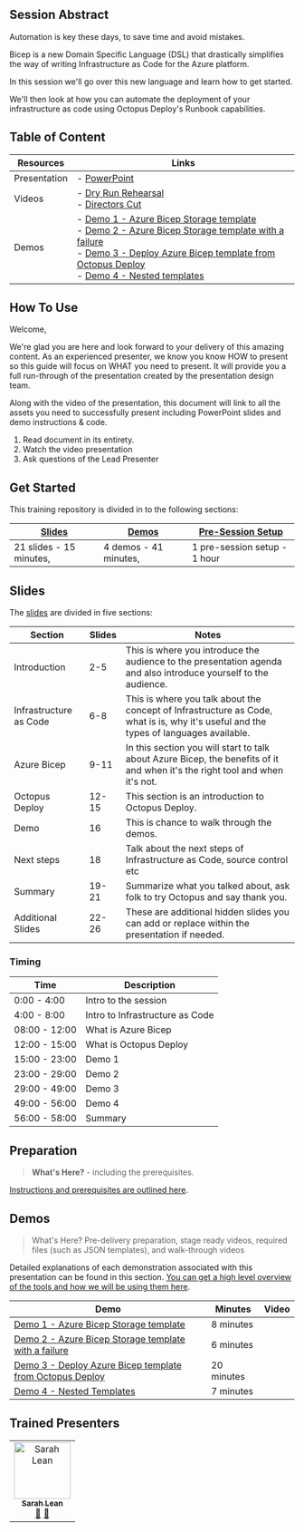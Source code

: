 ## Session Abstract

Automation is key these days, to save time and avoid mistakes.

Bicep is a new Domain Specific Language (DSL) that drastically simplifies the way of writing Infrastructure as Code for the Azure platform.

In this session we'll go over this new language and learn how to get started.

We'll then look at how you can automate the deployment of your infrastructure as code using Octopus Deploy's Runbook capabilities.


## Table of Content

| Resources          | Links                            |
|-------------------|----------------------------------|
| Presentation       | - [PowerPoint](https://github.com/OctopusDeployCommunity/Presentations/blob/main/Azure/AzureBicep/CombineAzureBicepandOctopusDeployv1.pptx) | [Google Slides]()
| Videos            | - [Dry Run Rehearsal](https://communitypresentations.blob.core.windows.net/recordings/azure/azurebicep/bicepoctopus_dryrun_march2022.mp4) <br/>- [Directors Cut](https://communitypresentations.blob.core.windows.net/recordings/azure/azurebicep/bicepoctopus_directorcut_march2022.mp4) <br/> 
| Demos             | - [Demo 1 - Azure Bicep Storage template ](demos/README.md#demo-1---azure-bicep-storage-template) <br/>- [Demo 2 - Azure Bicep Storage template with a failure](demos/README.md#demo-2---azure-bicep-storage-template-with-a-failure) <br/>- [Demo 3 - Deploy Azure Bicep template from Octopus Deploy ](demos/README.md#demo-3---deploy-azure-bicep-template-from-octopus-deploy)<br/>- [Demo 4 - Nested templates ](demos/README.md#demo-4---nested-templates) |

## How To Use

Welcome,

We're glad you are here and look forward to your delivery of this amazing content. As an experienced presenter, we know you know HOW to present so this guide will focus on WHAT you need to present. It will provide you a full run-through of the presentation created by the presentation design team. 

Along with the video of the presentation, this document will link to all the assets you need to successfully present including PowerPoint slides and demo instructions &
code.

1.  Read document in its entirety.
2.  Watch the video presentation
3.  Ask questions of the Lead Presenter


## Get Started

This training repository is divided in to the following sections:

| [Slides](#slides) | [Demos](demos/README.md) | [Pre-Session Setup](presessionsetup/README.md) | 
|-------------------|---------------------------|--------------------------------------
| 21 slides - 15 minutes, | 4 demos - 41 minutes, | 1 pre-session setup - 1 hour



## Slides

The [slides](presentations.md) are divided in five sections:

 Section                    | Slides           | Notes
----------------------------|---------------   |------
Introduction                | 2-5             | This is where you introduce the audience to the presentation agenda and also introduce yourself to the audience. 
Infrastructure as Code          | 6-8            |  This is where you talk about the concept of Infrastructure as Code, what is is, why it's useful and the types of languages available. 
Azure Bicep         | 9-11   | In this section you will start to talk about Azure Bicep, the benefits of it and when it's the right tool and when it's not. 
Octopus Deploy      | 12-15 | This section is an introduction to Octopus Deploy. 
Demo                    | 16     | This is chance to walk through the demos. 
Next steps                    | 18  | Talk about the next steps of Infrastructure as Code, source control etc
Summary                    | 19-21      | Summarize what you talked about, ask folk to try Octopus and say thank you. 
Additional Slides                    | 22-26     |These are additional hidden slides you can add or replace within the presentation if needed. 

### Timing

| Time        | Description 
--------------|-------------
0:00 - 4:00   | Intro to the session
4:00 - 8:00  | Intro to Infrastructure as Code 
08:00 - 12:00 | What is Azure Bicep
12:00 - 15:00 | What is Octopus Deploy 
15:00 - 23:00 | Demo 1
23:00 - 29:00 | Demo 2 
29:00 - 49:00 | Demo 3
49:00 - 56:00 | Demo 4
56:00 - 58:00 | Summary


## Preparation

>**What's Here?**  - including the prerequisites.

[Instructions and prerequisites are outlined here](presessionsetup/README.md). 


## Demos

> What's Here? Pre-delivery preparation, stage ready videos, required files (such as JSON templates), and walk-through videos

Detailed explanations of each demonstration associated with this presentation can be found in this section. [You can get a high level overview of the tools and how we will be using them here](demos/README.md).

| Demo 	                                    | Minutes | Video
--------------------------------------------|---------|-----------------
|  [Demo 1 - Azure Bicep Storage template ](demos/README.md#demo-1---azure-bicep-storage-template)           | 8 minutes       | 
|  [Demo 2 - Azure Bicep Storage template with a failure](demos/README.md#demo-2---azure-bicep-storage-template-with-a-failure)  | 6 minutes       | 
|  [Demo 3 - Deploy Azure Bicep template from Octopus Deploy ](demos/README.md#demo-3---deploy-azure-bicep-template-from-octopus-deploy) | 20 minutes      | 
|  [Demo 4 - Nested Templates](demos/README.md#demo-4---nested-templates)  | 7 minutes       | 


## Trained Presenters

<!-- ALL-CONTRIBUTORS-LIST:START - Do not remove or modify this section -->

<table>
<tr>
    <td align="center"><a href="https://www.techielass.com/">
        <img src="https://avatars.githubusercontent.com/u/13692824?v=4" width="100px;" alt="Sarah Lean"/><br />
        <sub><b>Sarah Lean</b></sub></a><br />
            <a href="" title="talk">📢</a>
            <a href="" title="Documentation">📖</a> 
    </td>
</tr></table>

<!-- ALL-CONTRIBUTORS-LIST:END -->